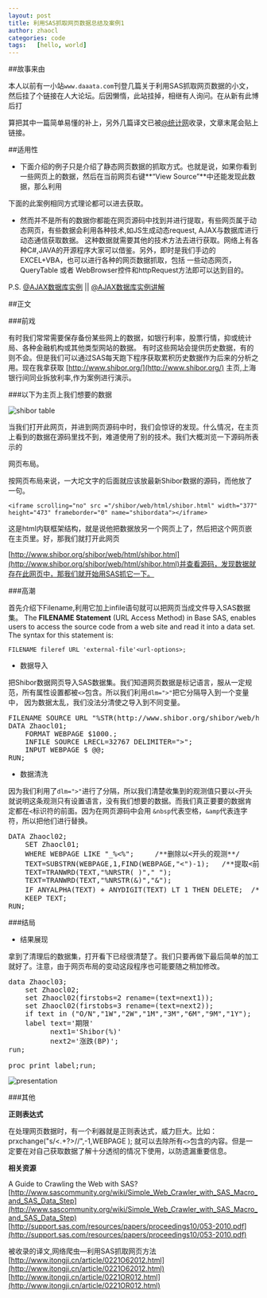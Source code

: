 ```yaml
---
layout: post
title: 利用SAS抓取网页数据总结及案例1
author: zhaocl
categories: code
tags:   [hello, world]
---
```


##故事来由

本人以前有一小站`www.daaata.com`刊登几篇关于利用SAS抓取网页数据的小文，然后挂了个链接在人大论坛。后因懒惰，此站挂掉，相继有人询问。在从新有此博后打

算把其中一篇简单易懂的补上，另外几篇译文已被[@统计网](http://itongji.cn/)收录，文章末尾会贴上链接。

##适用性

*  下面介绍的例子只是介绍了静态网页数据的抓取方式。也就是说，如果你看到一些网页上的数据，然后在当前网页右键**“View Source”**中还能发现此数据，那么利用

下面的此案例相同方式理论都可以进去获取。

*  然而并不是所有的数据你都能在网页源码中找到并进行提取，有些网页属于动态网页，有些数据会利用各种技术,如JS生成动态request, AJAX与数据库进行动态通信获取数据。
这种数据就需要其他的技术方法去进行获取。网络上有各种C#,JAVA的开源程序大家可以借鉴。另外，即时是我们手边的EXCEL+VBA，也可以进行各种的网页数据抓取，包括
一些动态网页，QueryTable 或者 WebBrowser控件和httpRequest方法即可以达到目的。

P.S. [@AJAX数据库实例](http://www.w3school.com.cn/tiy/t.asp?f=ajax_database) || [@AJAX数据库实例讲解](http://www.w3school.com.cn/ajax/ajax_database.asp)


##正文

###前戏

有时我们常常需要保存备份某些网上的数据，如银行利率，股票行情，抑或统计局、各种金融机构或其他类型网站的数据。
有时这些网站会提供历史数据，有的则不会。但是我们可以通过SAS每天跑下程序获取累积历史数据作为后来的分析之用。现在我拿获取 
[http://www.shibor.org/](http://www.shibor.org/) 主页,上海银行间同业拆放利率,作为案例进行演示。

###以下为主页上我们想要的数据

![shibor table](http://img2081.poco.cn/mypoco/myphoto/20121230/05/17326974720121230053258013.jpg)


当我们打开此网页，并进到网页源码中时，我们会惊讶的发现。什么情况，在主页上看到的数据在源码里找不到，难道使用了别的技术。我们大概浏览一下源码所表示的

网页布局。


按网页布局来说，一大坨文字的后面就应该放最新Shibor数据的源码，而他放了一句。

    <iframe scrolling="no" src ="/shibor/web/html/shibor.html" width="377" height="473" frameborder="0" name="shibordata"></iframe>


这是html内联框架结构，就是说他把数据放另一个网页上了，然后把这个网页嵌在主页里。好，那我们就打开此网页

[http://www.shibor.org/shibor/web/html/shibor.html](http://www.shibor.org/shibor/web/html/shibor.html)并查看源码，发现数据就存在此网页中，那我们就开始用SAS抓它一下。

###高潮

首先介绍下Filename,利用它加上infile语句就可以把网页当成文件导入SAS数据集。
The **FILENAME Statement** (URL Access Method) in Base SAS, enables users to access the source code from a web site and read it into a data set. The syntax for this statement is: 

    FILENAME fileref URL 'external-file'<url-options>;


*  数据导入

把Shibor数据网页导入SAS数据集。我们知道网页数据是标记语言，服从一定规范，所有属性设置都被`<>`包含。所以我们利用`dlm=">"`把它分隔导入到一个变量中，
因为数据太乱，我们没法分清使之导入到不同变量。

<pre>
FILENAME SOURCE URL "%STR(http://www.shibor.org/shibor/web/html/shibor.html)" DEBUG;
DATA Zhaocl01;
	FORMAT WEBPAGE $1000.;
	INFILE SOURCE LRECL=32767 DELIMITER=">";
	INPUT WEBPAGE $ @@;
RUN;
</pre>

*  数据清洗

因为我们利用了`dlm=">"`进行了分隔，所以我们清楚收集到的观测值只要以`<`开头就说明这条观测只有设置语言，没有我们想要的数据。而我们真正要要的数据肯
定都在`<`标识符的前面。因为在网页源码中会用 `&nbsp`代表空格，`&amp`代表连字符，所以把他们进行替换。

<pre>
DATA Zhaocl02;
	SET Zhaocl01;
	WHERE WEBPAGE LIKE "_%<%";     /**删除以<开头的观测**/
	TEXT=SUBSTRN(WEBPAGE,1,FIND(WEBPAGE,"<")-1);   /**提取<前面的字符串**/
	TEXT=TRANWRD(TEXT,"%NRSTR(&nbsp;)"," ");
	TEXT=TRANWRD(TEXT,"%NRSTR(&amp;)","&");
	IF ANYALPHA(TEXT) + ANYDIGIT(TEXT) LT 1 THEN DELETE;  /**保留有效观测**/
	KEEP TEXT;
RUN;
</pre>

###结局

*  结果展现

拿到了清理后的数据集，打开看下已经很清楚了。我们只要再做下最后简单的加工就好了。注意，由于网页布局的变动这段程序也可能要随之稍加修改。

<pre>
data Zhaocl03;  
    set Zhaocl02;
    set Zhaocl02(firstobs=2 rename=(text=next1));  
    set Zhaocl02(firstobs=3 rename=(text=next2));  
    if text in ("O/N","1W","2W","1M","3M","6M","9M","1Y");  
    label text='期限'            
          next1='Shibor(%)'       
          next2='涨跌(BP)';   
run; 
 
proc print label;run;
</pre>


![presentation](http://img2081.poco.cn/mypoco/myphoto/20121230/05/17326974720121230054538087.jpg)



###其他

**正则表达式**

在处理网页数据时，有一个利器就是正则表达式，威力巨大。比如：
    prxchange("s/<.+?>//",-1,WEBPAGE ); 
就可以去除所有`<>`包含的内容。但是一定要在对自己获取数据了解十分透彻的情况下使用，以防遗漏重要信息。

**相关资源**

A Guide to Crawling the Web with SAS?
[http://www.sascommunity.org/wiki/Simple_Web_Crawler_with_SAS_Macro_and_SAS_Data_Step](http://www.sascommunity.org/wiki/Simple_Web_Crawler_with_SAS_Macro_and_SAS_Data_Step)
[http://support.sas.com/resources/papers/proceedings10/053-2010.pdf](http://support.sas.com/resources/papers/proceedings10/053-2010.pdf)

被收录的译文,网络爬虫—利用SAS抓取网页方法
[http://www.itongji.cn/article/0221O62012.html](http://www.itongji.cn/article/0221O62012.html)
[http://www.itongji.cn/article/0221OR012.html](http://www.itongji.cn/article/0221OR012.html)

